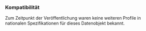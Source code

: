 ### Kompatibilität

Zum Zeitpunkt der Veröffentlichung waren keine weiteren Profile in nationalen Spezifikationen für dieses Datenobjekt bekannt.